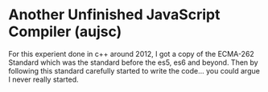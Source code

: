 # Another Unfinished JavaScript Compiler (aujsc)

For this experient done in c++ around 2012, I got a copy of the ECMA-262 Standard which was the standard before the es5, es6 and beyond. Then by following this standard carefully started to write the code... you could argue I never really started.
